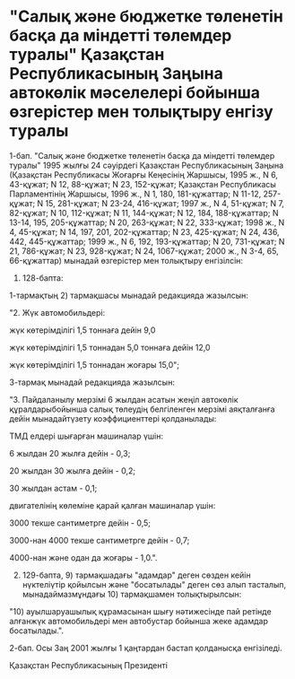 # "Салық және бюджетке төленетін басқа да міндетті төлемдер туралы" Қазақстан Республикасының Заңына автокөлік мәселелері бойынша өзгерістер мен толықтыру енгізу туралы

1-бап. "Салық және бюджетке төленетін басқа да міндетті төлемдер туралы" 1995 жылғы 24 сәуірдегі Қазақстан Республикасының Заңына (Қазақстан Республикасы Жоғарғы Кеңесінің Жаршысы, 1995 ж., N 6, 43-құжат; N 12, 88-құжат; N 23, 152-құжат; Қазақстан Республикасы Парламентінің Жаршысы, 1996 ж., N 1, 180, 181-құжаттар; N 11-12, 257-құжат; N 15, 281-құжат; N 23-24, 416-құжат; 1997 ж., N 4, 51-құжат; N 7, 82-құжат; N 10, 112-құжат; N 11, 144-құжат; N 12, 184, 188-құжаттар; N 13-14, 195, 205-құжаттар; N 20, 263-құжат; N 22, 333-құжат; 1998 ж., N 4, 45-құжат; N 14, 197, 201, 202-құжаттар; N 23, 425-құжат; N 24, 436, 442, 445-құжаттар; 1999 ж., N 6, 192, 193-құжаттар; N 20, 731-құжат; N 21, 786-құжат; N 23, 928-құжат; N 24, 1067-құжат; 2000 ж., N 3-4, 65, 66-құжаттар) мынадай өзгерістер мен толықтыру енгізілсін:

1. 128-бапта:

1-тармақтың 2) тармақшасы мынадай редакцияда жазылсын:

"2. Жүк автомобильдері:

жүк көтерімділігі 1,5 тоннаға дейін 9,0

жүк көтерімділігі 1,5 тоннадан 5,0 тоннаға дейін 12,0

жүк көтерімділігі 1,5 тоннадан жоғары 15,0";

3-тармақ мынадай редакцияда жазылсын:

"3. Пайдаланылу мерзімі 6 жылдан асатын жеңіл автокөлік құралдарыбойынша салық төлеудің белгіленген мерзімі аяқталғанға дейін мынадайтүзету коэффициенттері қолданылады:

ТМД елдері шығарған машиналар үшін:

6 жылдан 20 жылға дейін - 0,3;

20 жылдан 30 жылға дейін - 0,2;

30 жылдан астам - 0,1;

двигателінің көлеміне қарай қалған машиналар үшін:

3000 текше сантиметрге дейін - 0,5;

3000-нан 4000 текше сантиметрге дейін - 0,7;

4000-нан және одан да жоғары - 1,0.".

2. 129-бапта, 9) тармақшадағы "адамдар" деген сөзден кейін нүктеліүтір қойылсын және "босатылады" деген сөз алып тасталып, мынадаймазмұндағы 10) тармақшамен толықтырылсын:

"10) ауылшаруашылық құрамасынан шығу нәтижесінде пай ретінде алғанжүк автомобильдері мен автобустар бойынша жеке адамдар босатылады.".

2-бап. Осы Заң 2001 жылғы 1 қаңтардан бастап қолданысқа енгізіледі.

Қазақстан Республикасының Президенті

